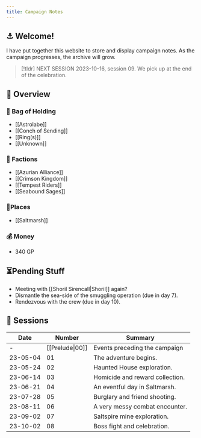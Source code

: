 ```yaml
---
title: Campaign Notes
---
```

## ⚓ Welcome!
I have put together this website to store and display campaign notes. As the campaign progresses, the archive will grow.
>[!tldr] NEXT SESSION
>2023-10-16, session 09. We pick up at the end of the celebration.
## 🧭 Overview
### 🎒 Bag of Holding
- [[Astrolabe]]
- [[Conch of Sending]]
- [[Ring(s)]]
- [[Unknown]]
### 👥 Factions
- [[Azurian Alliance]]
- [[Crimson Kingdom]]
- [[Tempest Riders]]
- [[Seabound Sages]]
### 📍Places
- [[Saltmarsh]]
### 💰 Money
- 340 GP
## ⏳Pending Stuff
- Meeting with [[Shoril Sirencall|Shoril]] again?
- Dismantle the sea-side of the smuggling operation (due in day 7).
- Rendezvous with the crew (due in day 10). 
## 📜 Sessions
| Date     | Number          | Summary                         |
| -------- | --------------- | ------------------------------- |
| -        | [[Prelude\|00]] | Events preceding the campaign   |
| 23-05-04 | 01              | The adventure begins.           |
| 23-05-24 | 02              | Haunted House exploration.      |
| 23-06-14 | 03              | Homicide and reward collection. |
| 23-06-21 | 04              | An eventful day in Saltmarsh.   |
| 23-07-28 | 05              | Burglary and friend shooting.   |
| 23-08-11 | 06              | A very messy combat encounter.  |
| 23-09-02 | 07              | Saltspire mine exploration.     |
| 23-10-02 | 08              | Boss fight and celebration.           |

